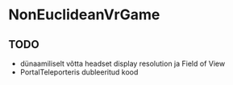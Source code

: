 # NonEuclideanVrGame

## TODO
* dünaamiliselt võtta headset display resolution ja Field of View
* PortalTeleporteris dubleeritud kood